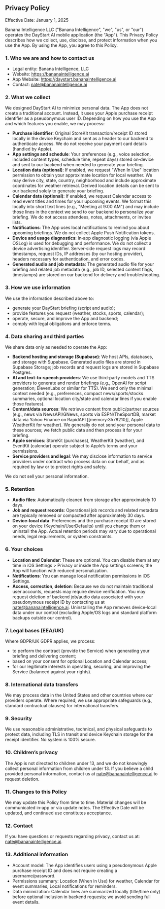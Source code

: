 ## Privacy Policy

Effective Date: January 1, 2025

Banana Intelligence LLC ("Banana Intelligence", "we", "us", or "our") operates the DayStart AI mobile application (the "App"). This Privacy Policy describes how we collect, use, disclose, and protect information when you use the App. By using the App, you agree to this Policy.

### 1. Who we are and how to contact us
- Legal entity: Banana Intelligence, LLC
- Website: https://bananaintelligence.ai
- App Website: https://daystart.bananaintelligence.ai
- Contact: nate@bananaintelligence.ai

### 2. What we collect
We designed DayStart AI to minimize personal data. The App does not create a traditional account. Instead, it uses your Apple purchase receipt identifier as a pseudonymous user ID. Depending on how you use the App and which features you enable, we may process:

- **Purchase identifier**: Original StoreKit transaction/receipt ID stored locally in the device Keychain and sent as a header to our backend to authenticate access. We do not receive your payment card details (handled by Apple).
- **App settings and schedule**: Your preferences (e.g., voice selection, included content types, schedule time, repeat days) stored on‑device and sent to our backend when needed to generate your briefing.
- **Location data (optional)**: If enabled, we request "When In Use" location permission to obtain your approximate location for local weather. We may derive city, state, country, neighborhood and include approximate coordinates for weather retrieval. Derived location details can be sent to our backend solely to generate your briefing.
- **Calendar data (optional)**: If enabled, we request Calendar access to read event titles and times for your upcoming events. We format this locally into short text lines (e.g., "Meeting at 9:00 AM") and may include those lines in the context we send to our backend to personalize your briefing. We do not access attendees, notes, attachments, or invitee lists.
- **Notifications**: The App uses local notifications to remind you about upcoming briefings. We do not collect Apple Push Notification tokens.
- **Device and usage diagnostics**: In‑app diagnostic logging (via Apple OSLog) is used for debugging and performance. We do not collect a device advertising identifier. Server‑side request logs may record timestamps, request IDs, IP addresses (by our hosting provider), headers necessary for authentication, and error codes.
- **Generated audio and job metadata**: The generated audio file for your briefing and related job metadata (e.g., job ID, selected content flags, timestamps) are stored on our backend for delivery and troubleshooting.

### 3. How we use information
We use the information described above to:
- generate your DayStart briefing (script and audio);
- provide features you request (weather, stocks, sports, calendar);
- operate, secure, and improve the App and backend;
- comply with legal obligations and enforce terms.

### 4. Data sharing and third parties
We share data only as needed to operate the App:
- **Backend hosting and storage (Supabase)**: We host APIs, databases, and storage with Supabase. Generated audio files are stored in Supabase Storage; job records and request logs are stored in Supabase Postgres.
- **AI and text‑to‑speech providers**: We use third‑party models and TTS providers to generate and render briefings (e.g., OpenAI for script generation; ElevenLabs or similar for TTS). We send only the minimal context needed (e.g., preferences, compact news/sports/stocks summaries, optional location city/state and calendar lines if you enable those features).
- **Content/data sources**: We retrieve content from public/partner sources (e.g., news via NewsAPI/GNews, sports via ESPN/TheSportDB, market data via Yahoo Finance on RapidAPI [[memory:3578210]], Apple WeatherKit for weather). We generally do not send your personal data to these sources; we fetch public data and then process it for your briefing.
- **Apple services**: StoreKit (purchases), WeatherKit (weather), and EventKit (calendar) operate subject to Apple’s terms and your permissions.
- **Service providers and legal**: We may disclose information to service providers under contract who process data on our behalf, and as required by law or to protect rights and safety.

We do not sell your personal information.

### 5. Retention
- **Audio files**: Automatically cleaned from storage after approximately 10 days.
- **Job and request records**: Operational job records and related metadata are typically removed or compacted after approximately 30 days.
- **Device‑local data**: Preferences and the purchase receipt ID are stored on your device (Keychain/UserDefaults) until you change them or uninstall the App.
Actual retention periods may vary due to operational needs, legal requirements, or system constraints.

### 6. Your choices
- **Location and Calendar**: These are optional. You can disable them at any time in iOS Settings > Privacy or inside the App settings screens; the App will function with reduced personalization.
- **Notifications**: You can manage local notification permissions in iOS Settings.
- **Access, correction, deletion**: Because we do not maintain traditional user accounts, requests may require device verification. You may request deletion of backend job/audio data associated with your pseudonymous receipt ID by contacting us at nate@bananaintelligence.ai. Uninstalling the App removes device‑local data under our control (excluding Apple/OS logs and standard platform backups outside our control).

### 7. Legal bases (EEA/UK)
Where GDPR/UK GDPR applies, we process:
- to perform the contract (provide the Service) when generating your briefing and delivering content;
- based on your consent for optional Location and Calendar access;
- for our legitimate interests in operating, securing, and improving the Service (balanced against your rights).

### 8. International data transfers
We may process data in the United States and other countries where our providers operate. Where required, we use appropriate safeguards (e.g., standard contractual clauses) for international transfers.

### 9. Security
We use reasonable administrative, technical, and physical safeguards to protect data, including TLS in transit and device Keychain storage for the receipt identifier. No system is 100% secure.

### 10. Children’s privacy
The App is not directed to children under 13, and we do not knowingly collect personal information from children under 13. If you believe a child provided personal information, contact us at nate@bananaintelligence.ai to request deletion.

### 11. Changes to this Policy
We may update this Policy from time to time. Material changes will be communicated in‑app or via update notes. The Effective Date will be updated, and continued use constitutes acceptance.

### 12. Contact
If you have questions or requests regarding privacy, contact us at: nate@bananaintelligence.ai.

### 13. Additional information
- Account model: The App identifies users using a pseudonymous Apple purchase receipt ID and does not require creating a username/password.
- Permissions summary: Location (When In Use) for weather, Calendar for event summaries, Local notifications for reminders.
- Data minimization: Calendar lines are summarized locally (title/time only) before optional inclusion in backend requests; we avoid sending full event details.
